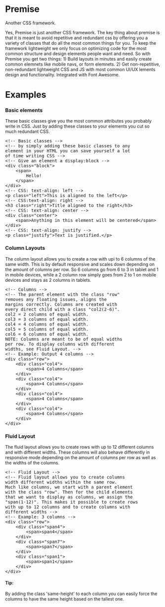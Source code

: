 Premise
=======

Another CSS framework.

Yes, Premise is just another CSS framework. The key thing about premise is that it is meant to avoid repetitive and redundant css by offering you a variety of classes that do all the most common things for you. To keep the framework lightweight we only focus on optimizing code for the most common structure and design elements people want and need. So with Premise you get two things: 1) Build layouts in minutes and easily create common elemnets like mobile navs, or form elemnets. 2) Get non-repetitive, non-redundant lightweight CSS and JS with most common UI/UX lements design and functionality. Integrated with Font Awesome.

<h1>Examples</h1>
<h3>Basic elements</h3>
These basic classes give you the most common attributes you probably write in CSS. Just by adding these classes to your elements you cut so much redundant CSS.
<pre>
&lt;!-- Basic classes --&gt;
&lt;!-- by simply adding these basic classes to any 
element in your HTML you can save yourself a lot
of time writing CSS --&gt;
&lt;!-- Give an element a display:block --&gt;
&lt;div class="block"&gt;
	&lt;span&gt;
		Hello!
	&lt;/span&gt;
&lt;/div&gt;
&lt;!-- CSS: text-align: left --&gt;
&lt;p class="left"&gt;This is aligned to the left&lt;/p&gt;
&lt;!-- CSS:text-align: right --&gt;
&lt;h3 class="right"&gt;Title aligned to the right&lt;/h3&gt;
&lt;!-- CSS: text-align: center --&gt;
&lt;div class="center"&gt;
	&lt;span&gt;Anything in this element will be centered&lt;/span&gt;
&lt;/div&gt;
&lt;!-- CSS: text-align: justify --&gt;
&lt;p class="justify"&gt;Text is justified.&lt;/p&gt;
</pre>

<h3>Column Layouts</h3>
The column layout allows you to create a row with upi to 6 columns of the same width. This is by default responsive and scales down depending on the amount of columns per row. So 6 columns go from 6 to 3 in tablet and 1 in mobile devices, while a 2 column row simply goes from 2 to 1 on mobile devices and stays as 2 columns in tablets.
<pre>
&lt;!-- Columns --&gt;
&lt;!-- The parent element with the class "row"
removes any floating issues, aligns the 
margins correctly. Columns are created with
every direct child with a class "col2(2-6)".
col2 = 2 columns of equal width.
col3 = 3 columns of equal width.
col4 = 4 columns of equal width.
col5 = 5 columns of equal width.
col6 = 6 columns of equal width.
NOTE: Columns are meant to be of equal widths
per row. To display columns with different
widths, see Fluid Layout. --&gt;
&lt;!-- Example: Output 4 columns --&gt;
&lt;div class="row"&gt;
	&lt;div class="col4"&gt;
		&lt;span&gt;4 Columns&lt;/span&gt;
	&lt;/div&gt;
	&lt;div class="col4"&gt;
		&lt;span&gt;4 Columns&lt;/span&gt;
	&lt;/div&gt;
	&lt;div class="col4"&gt;
		&lt;span&gt;4 Columns&lt;/span&gt;
	&lt;/div&gt;
	&lt;div class="col4"&gt;
		&lt;span&gt;4 Columns&lt;/span&gt;
	&lt;/div&gt;
&lt;/div&gt;
</pre>

<h3>Fluid Layout</h3>
The fluid layout allows you to create rows with up to 12 different columns and with different widths. These columns will also behave differently in responsive mode depending on the amount of columns per row as well as the widths of the columns.
<pre>
&lt;!-- Fluid Layout --&gt;
&lt;!-- Fluid layout allows you to create columns
width different widths within the same row.
Much like columns, we start with a parent element
with the class "row". Then for the child elements
that we want to display as columns, we assign the
"span(1-12)". This makes it possible to create rows
with up to 12 columns and to create columns with 
different widths --&gt;
&lt;!-- Example: 3 columns --&gt;
&lt;div class="row"&gt;
	&lt;div class="span4"&gt;
		&lt;span&gt;span4&lt;/span&gt;
	&lt;/div&gt;
	&lt;div class="span7"&gt;
		&lt;span&gt;span7&lt;/span&gt;
	&lt;/div&gt;
	&lt;div class="span1"&gt;
		&lt;span&gt;span1&lt;/span&gt;
	&lt;/div&gt;
&lt;/div&gt;
</pre>

<h4>Tip:</h4>
By adding the class 'same-height' to each column you can easily force the columns to have the same height based on the tallest one.